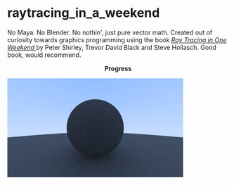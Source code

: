 # raytracing_in_a_weekend
 No Maya. No Blender. No nothin', just pure vector math. Created out of curiosity towards 
 graphics programming using the book
 <a href="https://raytracing.github.io/books/RayTracingInOneWeekend.html">
    <cite>Ray Tracing in One Weekend</cite>
</a> by Peter Shirley, Trevor David Black and Steve Hollasch. Good book, would recommend.

<p align="center">
<b>Progress</b>
 
![progress](progress_images/progress.gif)

</p>
